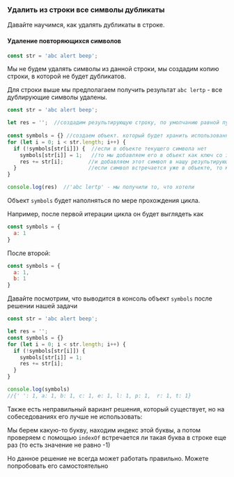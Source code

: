 ### Удалить из строки все символы дубликаты
Давайте научимся, как удалять дубликаты в строке.

#### Удаление повторяющихся символов
```javascript
const str = 'abc alert beep';
```
Мы не будем удалять символы из данной строки, мы создадим копию строки, в которой не будет дубликатов.

Для строки выше мы предполагаем получить результат
`abc lertp` - все дублирующие символы удалены.
```javascript
const str = 'abc alert beep';

let res = '';  //создадим результирующую строку, по умолчанию равной пустой строке
               
const symbols = {} //создаем объект. который будет хранить использованные символы. Пояснение ниже
for (let i = 0; i < str.length; i++) {
  if (!symbols[str[i]]) {  //если в объекте текущего символа нет 
    symbols[str[i]] = 1;   //то мы добавляем его в объект как ключ со значением 1
    res += str[i];        //и добавляем этот символ в нашу результирующую строку
  }                       //если символ встречается уже в объекте, то мы его пропускаем и цикл переходит к следующей итерации
}

console.log(res)  //'abc lertp' - мы получили то, что хотели
```
Объект `symbols` будет наполняться по мере прохождения цикла.

Например, после первой итерации цикла он будет выглядеть как
```javascript
const symbols = {
  a: 1
}
```
После второй:
```javascript
const symbols = {
  a: 1,
  b: 1
}
```

Давайте посмотрим, что выводится в консоль объект `symbols` после решении нашей задачи
```javascript
const str = 'abc alert beep';

let res = '';  
const symbols = {} 
for (let i = 0; i < str.length; i++) {
  if (!symbols[str[i]]) {
    symbols[str[i]] = 1;
    res += str[i];
  }
}

console.log(symbols)  
//{' ': 1, a: 1, b: 1, c: 1, e: 1, l: 1, p: 1,  r: 1, t: 1}
```

Также есть неправильный вариант решения, который существует, но на собеседованиях его лучше не использовать:

Мы берем какую-то букву, находим индекс этой буквы, а потом проверяем с помощью `indexOf` встречается ли такая буква в строке еще раз (то есть значение не равно -1)

Но данное решение не всегда может работать правильно. Можете попробовать его самостоятельно